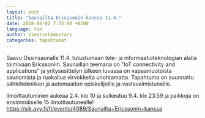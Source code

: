 ```yaml
---
layout: post
title: "Saunailta Ericssonin kanssa 11.4."
date: 2018-04-02 7:55:00 +0200
language: fin
author: Viestintämestari
categories: tapahtumat
---
```

Saavu Ossinsaunalle 11.4. tutustumaan tele- ja informaatioteknologian alalla toimivaan Ericssoniin. Saunaillan teemana on "IoT connectivity and applications" ja yritysesittelyn jälkeen luvassa on vapaamuotoista saunomista ja ruokailua virvokkeita unohtamatta. Tapahtuma on suunnattu sähkötekniikan ja automaation opiskelijoille ja vastavalmistuneille.

Ilmoittautuminen aukeaa 2.4. klo 10 ja sulkeutuu 9.4. klo 23.59 ja paikkoja on ensimmäiselle 15 ilmoittautuneelle!<br>
<https://sik.ayy.fi/fi/events/4089/Saunailta+Ericssonin+kanssa>